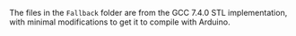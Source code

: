 The files in the `Fallback` folder are from the GCC 7.4.0 STL implementation,
with minimal modifications to get it to compile with Arduino.
